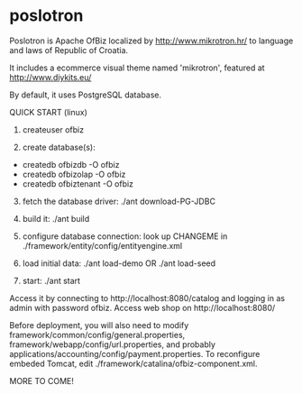 # poslotron
Poslotron is Apache OfBiz localized by http://www.mikrotron.hr/ to language and laws of Republic of Croatia.

It includes a ecommerce visual theme named 'mikrotron', featured at http://www.diykits.eu/

By default, it uses PostgreSQL database.

QUICK START (linux)

1) createuser ofbiz

2) create database(s): 
- createdb ofbizdb -O ofbiz
- createdb ofbizolap -O ofbiz
- createdb ofbiztenant -O ofbiz

3) fetch the database driver:
./ant download-PG-JDBC

4) build it:
./ant build

5) configure database connection:
look up CHANGEME in ./framework/entity/config/entityengine.xml

6) load initial data:
./ant load-demo
OR
./ant load-seed

7) start:
./ant start

Access it by connecting to http://localhost:8080/catalog and logging in as admin with password ofbiz.
Access web shop on http://localhost:8080/

Before deployment, you will also need to modify framework/common/config/general.properties, framework/webapp/config/url.properties, and probably applications/accounting/config/payment.properties.
To reconfigure embeded Tomcat, edit ./framework/catalina/ofbiz-component.xml.

MORE TO COME!
